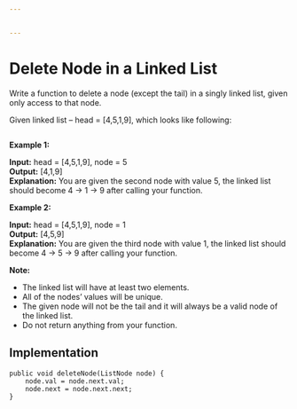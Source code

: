 ```yaml
---


---
```


<h1 id="delete-node-in-a-linked-list">Delete Node in a Linked List</h1>
<p>Write a function to delete a node (except the tail) in a singly linked list, given only access to that node.</p>
<p>Given linked list – head = [4,5,1,9], which looks like following:</p>
<p><img src="https://assets.leetcode.com/uploads/2018/12/28/237_example.png" alt=""></p>
<p><strong>Example 1:</strong></p>
<p><strong>Input:</strong> head = [4,5,1,9], node = 5<br>
<strong>Output:</strong> [4,1,9]<br>
<strong>Explanation:</strong> You are given the second node with value 5, the linked list should become 4 -&gt; 1 -&gt; 9 after calling your function.</p>
<p><strong>Example 2:</strong></p>
<p><strong>Input:</strong> head = [4,5,1,9], node = 1<br>
<strong>Output:</strong> [4,5,9]<br>
<strong>Explanation:</strong> You are given the third node with value 1, the linked list should become 4 -&gt; 5 -&gt; 9 after calling your function.</p>
<p><strong>Note:</strong></p>
<ul>
<li>The linked list will have at least two elements.</li>
<li>All of the nodes’ values will be unique.</li>
<li>The given node will not be the tail and it will always be a valid node of the linked list.</li>
<li>Do not return anything from your function.</li>
</ul>
<h2 id="implementation">Implementation</h2>
<pre><code>public void deleteNode(ListNode node) {
    node.val = node.next.val;
    node.next = node.next.next;
}
</code></pre>

